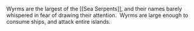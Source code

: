 Wyrms are the largest of the [[Sea Serpents]], and their names barely whispered in fear of drawing their attention.  Wyrms are large enough to consume ships, and attack entire islands.